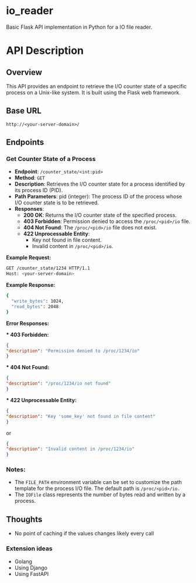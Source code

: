 
# io_reader

Basic Flask API implementation in Python for a IO file reader.

# API Description

## Overview

This API provides an endpoint to retrieve the I/O counter state of a specific process on a Unix-like system. It is built using the Flask web framework.

## Base URL

`http://<your-server-domain>/`

## Endpoints

### Get Counter State of a Process

* __Endpoint__: `/counter_state/<int:pid>`
* __Method__: `GET`
* __Description__: Retrieves the I/O counter state for a process identified by its process ID (PID).
* __Path Parameters__:
pid (integer): The process ID of the process whose I/O counter state is to be retrieved.
* __Responses__:
  * __200 OK__: Returns the I/O counter state of the specified process.
  * __403 Forbidden__: Permission denied to access the `/proc/<pid>/io` file.
  * __404 Not Found__: The `/proc/<pid>/io` file does not exist.
  * __422 Unprocessable Entity__:
    * Key not found in file content.
    * Invalid content in `/proc/<pid>/io`.

__Example Request:__

``` bash
GET /counter_state/1234 HTTP/1.1
Host: <your-server-domain>
```

__Example Response:__

``` bash
{
  "write_bytes": 1024,
  "read_bytes": 2048
}
```

__Error Responses:__

__* 403 Forbidden:__

```json
{
"description": "Permission denied to /proc/1234/io"
}
```

__* 404 Not Found:__

``` json
{
"description": "/proc/1234/io not found"
}
```

__* 422 Unprocessable Entity:__

``` json
{
"description": "Key 'some_key' not found in file content"
}
```

or

``` json
{
"description": "Invalid content in /proc/1234/io"
}
```

### Notes:
* The `FILE_PATH` environment variable can be set to customize the path template for the process I/O file. 
The default path is `/proc/<pid>/io.`
* The `IOFile` class represents the number of bytes read and written by a process.

## Thoughts

* No point of caching if the values changes likely every call

### Extension ideas
* Golang
* Using Django 
* Using FastAPI
